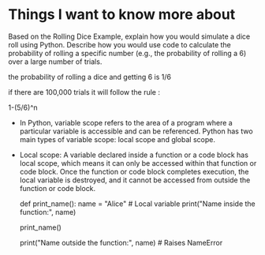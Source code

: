 # Things I want to know more about

Based on the Rolling Dice Example, explain how you would simulate a dice roll using Python. Describe how you would use code to calculate the probability of rolling a specific number (e.g., the probability of rolling a 6) over a large number of trials.

the probability of rolling a dice and getting 6 is 1/6

if there are 100,000 trials it will follow the rule : 

  1-(5/6)^n

- In Python, variable scope refers to the area of a program where a particular variable is accessible and can be referenced. Python has two main types of variable scope: local scope and global scope.

- Local scope: A variable declared inside a function or a code block has local scope, which means it can only be accessed within that function or code block. Once the function or code block completes execution, the local variable is destroyed, and it cannot be accessed from outside the function or code block.

  def print_name():
      name = "Alice"  # Local variable
      print("Name inside the function:", name)

  print_name()

  print("Name outside the function:", name)  # Raises NameError
